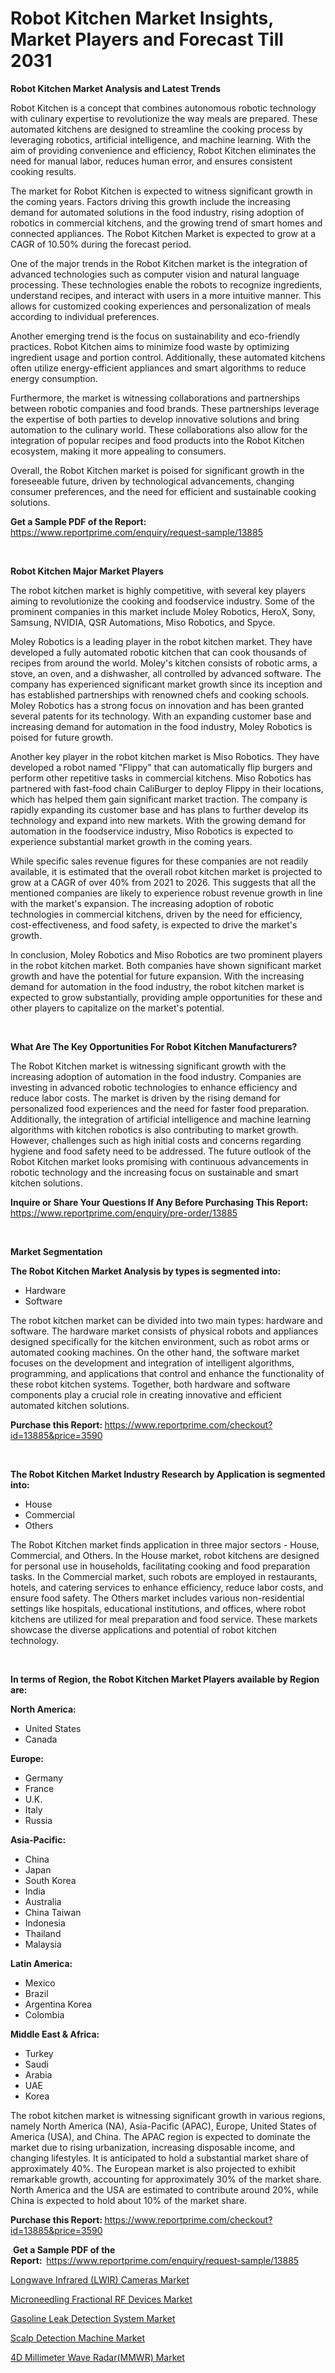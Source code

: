 <p><h1>Robot Kitchen Market Insights, Market Players and Forecast Till 2031</h1></p><p><strong>Robot Kitchen Market Analysis and Latest Trends</strong></p>
<p><p>Robot Kitchen is a concept that combines autonomous robotic technology with culinary expertise to revolutionize the way meals are prepared. These automated kitchens are designed to streamline the cooking process by leveraging robotics, artificial intelligence, and machine learning. With the aim of providing convenience and efficiency, Robot Kitchen eliminates the need for manual labor, reduces human error, and ensures consistent cooking results.</p><p>The market for Robot Kitchen is expected to witness significant growth in the coming years. Factors driving this growth include the increasing demand for automated solutions in the food industry, rising adoption of robotics in commercial kitchens, and the growing trend of smart homes and connected appliances. The Robot Kitchen Market is expected to grow at a CAGR of 10.50% during the forecast period.</p><p>One of the major trends in the Robot Kitchen market is the integration of advanced technologies such as computer vision and natural language processing. These technologies enable the robots to recognize ingredients, understand recipes, and interact with users in a more intuitive manner. This allows for customized cooking experiences and personalization of meals according to individual preferences.</p><p>Another emerging trend is the focus on sustainability and eco-friendly practices. Robot Kitchen aims to minimize food waste by optimizing ingredient usage and portion control. Additionally, these automated kitchens often utilize energy-efficient appliances and smart algorithms to reduce energy consumption.</p><p>Furthermore, the market is witnessing collaborations and partnerships between robotic companies and food brands. These partnerships leverage the expertise of both parties to develop innovative solutions and bring automation to the culinary world. These collaborations also allow for the integration of popular recipes and food products into the Robot Kitchen ecosystem, making it more appealing to consumers.</p><p>Overall, the Robot Kitchen market is poised for significant growth in the foreseeable future, driven by technological advancements, changing consumer preferences, and the need for efficient and sustainable cooking solutions.</p></p>
<p><strong>Get a Sample PDF of the Report:&nbsp;</strong> <a href="https://www.reportprime.com/enquiry/request-sample/13885">https://www.reportprime.com/enquiry/request-sample/13885</a></p>
<p>&nbsp;</p>
<p><strong>Robot Kitchen Major Market Players</strong></p>
<p><p>The robot kitchen market is highly competitive, with several key players aiming to revolutionize the cooking and foodservice industry. Some of the prominent companies in this market include Moley Robotics, HeroX, Sony, Samsung, NVIDIA, QSR Automations, Miso Robotics, and Spyce.</p><p>Moley Robotics is a leading player in the robot kitchen market. They have developed a fully automated robotic kitchen that can cook thousands of recipes from around the world. Moley's kitchen consists of robotic arms, a stove, an oven, and a dishwasher, all controlled by advanced software. The company has experienced significant market growth since its inception and has established partnerships with renowned chefs and cooking schools. Moley Robotics has a strong focus on innovation and has been granted several patents for its technology. With an expanding customer base and increasing demand for automation in the food industry, Moley Robotics is poised for future growth.</p><p>Another key player in the robot kitchen market is Miso Robotics. They have developed a robot named "Flippy" that can automatically flip burgers and perform other repetitive tasks in commercial kitchens. Miso Robotics has partnered with fast-food chain CaliBurger to deploy Flippy in their locations, which has helped them gain significant market traction. The company is rapidly expanding its customer base and has plans to further develop its technology and expand into new markets. With the growing demand for automation in the foodservice industry, Miso Robotics is expected to experience substantial market growth in the coming years.</p><p>While specific sales revenue figures for these companies are not readily available, it is estimated that the overall robot kitchen market is projected to grow at a CAGR of over 40% from 2021 to 2026. This suggests that all the mentioned companies are likely to experience robust revenue growth in line with the market's expansion. The increasing adoption of robotic technologies in commercial kitchens, driven by the need for efficiency, cost-effectiveness, and food safety, is expected to drive the market's growth.</p><p>In conclusion, Moley Robotics and Miso Robotics are two prominent players in the robot kitchen market. Both companies have shown significant market growth and have the potential for future expansion. With the increasing demand for automation in the food industry, the robot kitchen market is expected to grow substantially, providing ample opportunities for these and other players to capitalize on the market's potential.</p></p>
<p>&nbsp;</p>
<p><strong>What Are The Key Opportunities For Robot Kitchen Manufacturers?</strong></p>
<p><p>The Robot Kitchen market is witnessing significant growth with the increasing adoption of automation in the food industry. Companies are investing in advanced robotic technologies to enhance efficiency and reduce labor costs. The market is driven by the rising demand for personalized food experiences and the need for faster food preparation. Additionally, the integration of artificial intelligence and machine learning algorithms with kitchen robotics is also contributing to market growth. However, challenges such as high initial costs and concerns regarding hygiene and food safety need to be addressed. The future outlook of the Robot Kitchen market looks promising with continuous advancements in robotic technology and the increasing focus on sustainable and smart kitchen solutions.</p></p>
<p><strong>Inquire or Share Your Questions If Any Before Purchasing This Report:</strong> <a href="https://www.reportprime.com/enquiry/pre-order/13885">https://www.reportprime.com/enquiry/pre-order/13885</a></p>
<p>&nbsp;</p>
<p><strong>Market Segmentation</strong></p>
<p><strong>The Robot Kitchen Market Analysis by types is segmented into:</strong></p>
<p><ul><li>Hardware</li><li>Software</li></ul></p>
<p><p>The robot kitchen market can be divided into two main types: hardware and software. The hardware market consists of physical robots and appliances designed specifically for the kitchen environment, such as robot arms or automated cooking machines. On the other hand, the software market focuses on the development and integration of intelligent algorithms, programming, and applications that control and enhance the functionality of these robot kitchen systems. Together, both hardware and software components play a crucial role in creating innovative and efficient automated kitchen solutions.</p></p>
<p><strong>Purchase this Report:&nbsp;</strong><a href="https://www.reportprime.com/checkout?id=13885&price=3590">https://www.reportprime.com/checkout?id=13885&price=3590</a></p>
<p>&nbsp;</p>
<p><strong>The Robot Kitchen Market Industry Research by Application is segmented into:</strong></p>
<p><ul><li>House</li><li>Commercial</li><li>Others</li></ul></p>
<p><p>The Robot Kitchen market finds application in three major sectors - House, Commercial, and Others. In the House market, robot kitchens are designed for personal use in households, facilitating cooking and food preparation tasks. In the Commercial market, such robots are employed in restaurants, hotels, and catering services to enhance efficiency, reduce labor costs, and ensure food safety. The Others market includes various non-residential settings like hospitals, educational institutions, and offices, where robot kitchens are utilized for meal preparation and food service. These markets showcase the diverse applications and potential of robot kitchen technology.</p></p>
<p>&nbsp;</p>
<p><strong>In terms of Region, the Robot Kitchen Market Players available by Region are:</strong></p>
<p>
    <p> <strong> North America: </strong>
        <ul>
            <li>United States</li>
            <li>Canada</li>
        </ul>
        </p> 
    <p> <strong> Europe: </strong>
        <ul>
            <li>Germany</li>
            <li>France</li>
            <li>U.K.</li>
            <li>Italy</li>
            <li>Russia</li>
        </ul>
        </p> 
    <p> <strong> Asia-Pacific: </strong>
        <ul>
            <li>China</li>
            <li>Japan</li>
            <li>South Korea</li>
            <li>India</li>
            <li>Australia</li>
            <li>China Taiwan</li>
            <li>Indonesia</li>
            <li>Thailand</li>
            <li>Malaysia</li>
        </ul>
        </p> 
    <p> <strong> Latin America: </strong>
        <ul>
            <li>Mexico</li>
            <li>Brazil</li>
            <li>Argentina Korea</li>
            <li>Colombia</li>
        </ul>
        </p> 
    <p> <strong> Middle East & Africa: </strong>
        <ul>
            <li>Turkey</li>
            <li>Saudi</li>
            <li>Arabia</li>
            <li>UAE</li>
            <li>Korea</li>
        </ul>
    </p>
    </p>
<p><p>The robot kitchen market is witnessing significant growth in various regions, namely North America (NA), Asia-Pacific (APAC), Europe, United States of America (USA), and China. The APAC region is expected to dominate the market due to rising urbanization, increasing disposable income, and changing lifestyles. It is anticipated to hold a substantial market share of approximately 40%. The European market is also projected to exhibit remarkable growth, accounting for approximately 30% of the market share. North America and the USA are estimated to contribute around 20%, while China is expected to hold about 10% of the market share.</p></p>
<p><strong>Purchase this Report: </strong><a href="https://www.reportprime.com/checkout?id=13885&price=3590">https://www.reportprime.com/checkout?id=13885&price=3590</a></p>
<p>&nbsp;<strong>Get a Sample PDF of the Report:&nbsp;&nbsp;</strong><a href="https://www.reportprime.com/enquiry/request-sample/13885">https://www.reportprime.com/enquiry/request-sample/13885</a></p>
<p><strong></strong></p>
<p><p><a href="https://medium.com/@avacampbell767/longwave-infrared-lwir-cameras-market-research-report-its-history-and-forecast-2023-to-2030-e6136744c3e1">Longwave Infrared (LWIR) Cameras Market</a></p><p><a href="https://medium.com/@avacampbell767/microneedling-fractional-rf-devices-market-size-reveals-the-best-marketing-channels-in-global-3f88bead2c9c">Microneedling Fractional RF Devices Market</a></p><p><a href="https://medium.com/@avacampbell767/gasoline-leak-detection-system-market-analysis-its-cagr-market-segmentation-and-global-industry-5be1e10a4b69">Gasoline Leak Detection System Market</a></p><p><a href="https://medium.com/@avacampbell767/scalp-detection-machine-market-insights-into-market-cagr-market-trends-and-growth-strategies-7d8f9167cc9f">Scalp Detection Machine Market</a></p><p><a href="https://medium.com/@avacampbell767/4d-millimeter-wave-radar-mmwr-market-insights-into-market-cagr-market-trends-and-growth-c1424ace60a0">4D Millimeter Wave Radar(MMWR) Market</a></p></p>